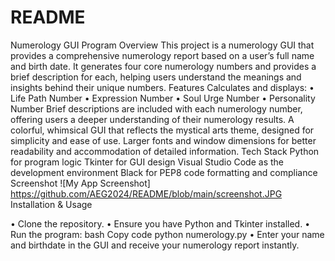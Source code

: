 # README

Numerology GUI Program
Overview
This project is a numerology GUI that provides a comprehensive numerology report based on a user’s full name and birth date. It generates four core numerology numbers and provides a brief description for each, helping users understand the meanings and insights behind their unique numbers.
Features Calculates and displays: 
•	Life Path Number 
•	Expression Number 
•	Soul Urge Number 
•	Personality Number 
Brief descriptions are included with each numerology number, offering users a deeper understanding of their numerology results. A colorful, whimsical GUI that reflects the mystical arts theme, designed for simplicity and ease of use. Larger fonts and window dimensions for better readability and accommodation of detailed information. Tech Stack Python for program logic Tkinter for GUI design Visual Studio Code as the development environment Black for PEP8 code formatting and compliance Screenshot
![My App Screenshot] https://github.com/AEG2024/README/blob/main/screenshot.JPG
Installation & Usage 

•	Clone the repository. 
•	Ensure you have Python and Tkinter installed. 
•	Run the program: bash Copy code python numerology.py 
•	Enter your name and birthdate in the GUI and receive your numerology report instantly.

